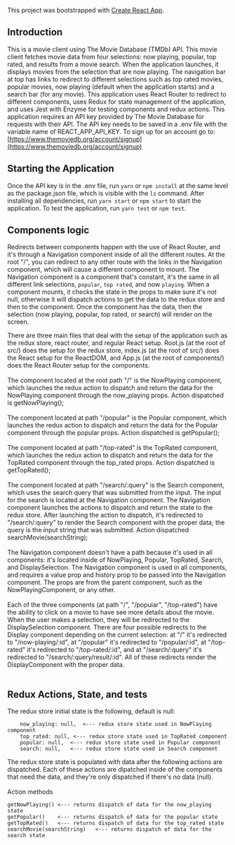This project was bootstrapped with [Create React App](https://github.com/facebook/create-react-app).

## Introduction

This is a movie client using The Movie Database (TMDb) API. This movie client fetches movie data from four selections: now playing, popular, top rated, and results from a movie search. When the application launches, it displays movies from the selection that are now playing. The navigation bar at top has links to redirect to different selections such as top rated movies, popular movies, now playing (default when the application starts) and a search bar (for any movie). This application uses React Router to redirect to different components, uses Redux for state management of the application, and uses Jest with Enzyme for testing components and redux actions. This application requires an API key provided by The Movie Database for requests with their API. The API key needs to be saved in a .env file with the variable name of REACT_APP_API_KEY. To sign up for an account go to: [https://www.themoviedb.org/account/signup](https://www.themoviedb.org/account/signup)

## Starting the Application

Once the API key is in the .env file, run `yarn` or `npm install` at the same level as the package.json file, which is visible with the `ls` command. After installing all dependencies, run `yarn start` or `npm start` to start the application. To test the application, run `yarn test` or `npm test`.

## Components logic

Redirects between components happen with the use of React Router, and it's through a Navigation component inside of all the different routes. At the root "/", you can redirect to any other route with the links in the Navigation component, which will cause a different component to mount. The Navigation component is a component that's constant, it's the same in all different link selections, `popular`, `top rated`, and now `playing`. When a component mounts, it checks the state in the props to make sure it's not null, otherwise it will dispatch actions to get the data to the redux store and then to the component. Once the component has the data, then the selection (now playing, popular, top rated, or search) will render on the screen.

There are three main files that deal with the setup of the application such as the redux store, react router, and regular React setup. Root.js (at the root of src/) does the setup for the redux store, index.js (at the root of src/) does the React setup for the ReactDOM, and App.js (at the root of components/) does the React Router setup for the components.
<br>
<br>
The component located at the root path "/" is the NowPlaying component, which launches the redux action to dispatch and return the data for the NowPlaying component through the now_playing props. Action dispatched is getNowPlaying();
<br>
<br>
The component located at path "/popular" is the Popular component, which launches the redux action to dispatch and return the data for the Popular component through the popular props. Action dispatched is getPopular();
<br>
<br>
The component located at path "/top-rated" is the TopRated component, which launches the redux action to dispatch and return the data for the TopRated component through the top_rated props. Action dispatched is getTopRated();
<br>
<br>
The component located at path "/search/:query" is the Search component, which uses the search query that was submitted from the input. The input for the search is located at the Navigation component. The Navigation component launches the actions to dispatch and return the state to the redux store. After launching the action to dispatch, it's redirected to "/search/:query" to render the Search component with the proper data; the query is the input string that was submitted. Action dispatched searchMovie(searchString);
<br>
<br>
The Navigation component doesn't have a path because it's used in all components: it's located inside of NowPlaying, Popular, TopRated, Search, and DisplaySelection. The Navigation component is used in all components, and requires a value prop and history prop to be passed into the Navigation component. The props are from the parent component, such as the NowPlayingComponent, or any other.
<br>
<br>
Each of the three components (at path "/", "/popular", "/top-rated") have the ability to click on a movie to have see more details about the movie. When the user makes a selection, they will be redirected to the DisplaySelection component. There are four possible redirects to the Display component depending on the current selection: at "/" it's redirected to "/now-playing/:id", at "/popular" it's redirected to "/popular/:id", at "/top-rated" it's redirected to "/top-rated/:id", and at "/search/:query" it's redirected to "/search/:query/result/:id". All of these redirects render the DisplayComponent with the proper data.
<br>
<br>

## Redux Actions, State, and tests

The redux store initial state is the following, default is null:

```
    now_playing: null,  <--- redux store state used in NowPlaying component
    top_rated: null, <--- redux store state used in TopRated component
    popular: null,  <--- redux store state used in Popular component
    search: null,   <--- redux store state used in Search component
```

The redux store state is populated with data after the following actions are dispatched. Each of these actions are dipatched inside of the components that need the data, and they're only dispatched if there's no data (null).
<br>
<br>
Action methods

```
getNowPlaying() <--- returns dispatch of data for the now_playing state
getPopular()    <--- returns dispatch of data for the popular state
getTopRated()   <--- returns dispatch of data for the top_rated state
searchMovie(searchString)   <--- returns dispatch of data for the search state
```
